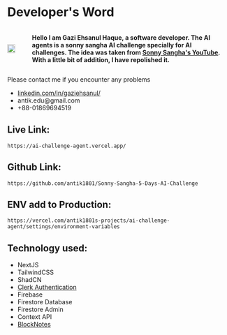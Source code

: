 # Developer's Word 
<div style="display: flex; align-items: center;">
    <img src="https://i.ibb.co.com/VBL3pff/ANTIK-new.jpg" style="width: 35%; height: auto; margin-right: 5px;" />
    <div>
        <p><strong>Hello I am Gazi Ehsanul Haque, a software developer. The AI agents is a sonny sangha AI challenge specially for AI challenges. The idea was taken from <a href="https://www.youtube.com/watch?v=js5RNjxDYeg&list=PLf16UKl7nR5DeQY4aGokel93FddWYVu0S&index=3">Sonny Sangha's YouTube</a>. With a little bit of addition, I have repolished it.</strong></p>
    </div>
</div>
<div>
    <p>Please contact me if you encounter any problems</p>
    <ul>
    <li class="display:flex; align-items: center;"><a href="https://www.linkedin.com/in/gaziehsanul/">linkedin.com/in/gaziehsanul/</a> </li>
    <li class="display:flex; align-items: center;">antik.edu@gmail.com</li>
    <li class="display:flex; align-items: center;">+88-01869694519</li>
    </ul>
</div>

## Live Link: 
```
https://ai-challenge-agent.vercel.app/ 
```
## Github Link: 
```
https://github.com/antik1801/Sonny-Sangha-5-Days-AI-Challenge
```
## ENV add to Production: 
```
https://vercel.com/antik1801s-projects/ai-challenge-agent/settings/environment-variables 
```

## Technology used: 
<ul>
    <li>NextJS</li>
    <li>TailwindCSS</li>
    <li>ShadCN</li>
    <li><a href="https://clerk.com/">Clerk Authentication</a></li>
    <li>Firebase</li>
    <li>Firestore Database</li>
    <li>Firestore Admin</li>
    <li>Context API</li>
    <li><a href="https://liveblocks.io/">BlockNotes</a></li>
</ul>